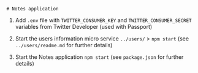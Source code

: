     # Notes application

1. Add `.env` file with `TWITTER_CONSUMER_KEY` and `TWITTER_CONSUMER_SECRET` variables from Twitter Developer (used with Passport)

2. Start the users information micro service `../users/` > `npm start` (see `../users/readme.md` for further details)

3. Start the Notes application `npm start` (see `package.json` for further details)
